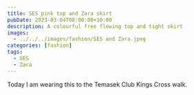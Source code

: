 ```yaml
---
title: SES pink top and Zara skirt
pubDate: 2023-03-04T08:00:00+10:00
description: A colourful free flowing top and tight skirt
images:
  - ../../../images/fashion/SES and Zara.jpeg
categories: [fashion]
tags:
  - SES
  - Zara
---
```


Today I am wearing this to the Temasek Club Kings Cross walk.
